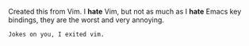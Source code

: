 Created this from Vim. I **hate** Vim, but not as much as I **hate** Emacs key bindings, they are the worst and very annoying. 


`Jokes on you, I exited vim.`

